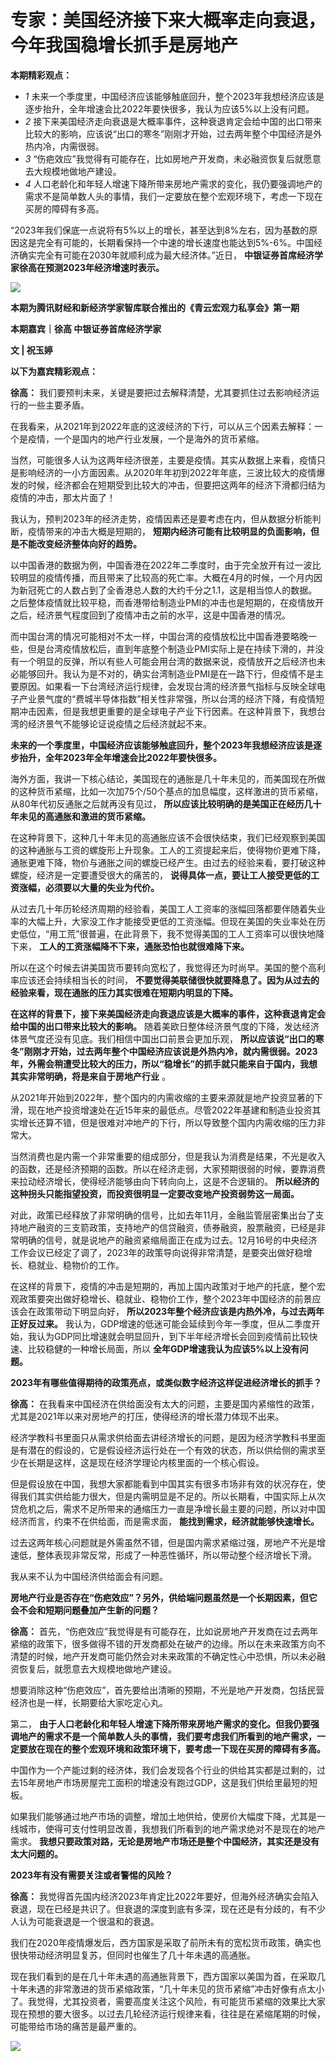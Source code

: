 # 专家：美国经济接下来大概率走向衰退，今年我国稳增长抓手是房地产

**本期精彩观点：**

  * _1_ 未来一个季度里，中国经济应该能够触底回升，整个2023年我想经济应该是逐步抬升，全年增速会比2022年要快很多，我认为应该5%以上没有问题。
  * _2_ 接下来美国经济走向衰退是大概率事件，这种衰退肯定会给中国的出口带来比较大的影响，应该说“出口的寒冬”刚刚才开始，过去两年整个中国经济是外热内冷，内需很弱。
  * _3_ “伤疤效应”我觉得有可能存在，比如房地产开发商，未必融资恢复后就愿意去大规模地做地产建设。
  * _4_ 人口老龄化和年轻人增速下降所带来房地产需求的变化，我仍要强调地产的需求不是简单数人头的事情，我们一定要放在整个宏观环境下，考虑一下现在买房的障碍有多高。

“2023年我们保底一点说将有5%以上的增长，甚至达到8%左右，因为基数的原因这是完全有可能的，长期看保持一个中速的增长速度也能达到5%-6%。中国经济确实完全有可能在2030年就顺利成为最大经济体。”近日，
**中银证券首席经济学家徐高在预测2023年经济增速时表示。**

![](https://inews.gtimg.com/news_bt/OvcrGnhch1BJpC9R04QyO5nFHYMhG74pt3q5qG09EYwr8AA/1000)

**本期为腾讯财经和新经济学家智库联合推出的《青云宏观力私享会》第一期**

**本期嘉宾｜徐高 中银证券首席经济学家**

**文 | 祝玉婷**

**以下为嘉宾精彩观点：**

**徐高：** 我们要预判未来，关键是要把过去解释清楚，尤其要抓住过去影响经济运行的一些主要矛盾。

在我看来，从2021年到2022年底的这波经济的下行，可以从三个因素去解释：一个是疫情，一个是国内的地产行业发展，一个是海外的货币紧缩。

当然，可能很多人认为这两年经济很差，主要是疫情。其实从数据上来看，疫情只是影响经济的一小方面因素。从2020年年初到2022年年底，三波比较大的疫情爆发的时候，经济都会在短期受到比较大的冲击，但要把这两年的经济下滑都归结为疫情的冲击，那太片面了！

我认为，预判2023年的经济走势，疫情因素还是要考虑在内，但从数据分析能判断，疫情带来的冲击大概是短期的，
**短期内经济可能有比较明显的负面影响，但是不能改变经济整体向好的趋势。**

以中国香港的数据为例，中国香港在2022年二季度时，由于完全放开有过一波比较明显的疫情传播，而且带来了比较高的死亡率。大概在4月的时候，一个月内因为新冠死亡的人数占到了全香港总人数的大约千分之1.1，这是相当惊人的数据。之后整体疫情就比较平稳，而香港带给制造业PMI的冲击也是短期的，在疫情放开之后，经济景气程度回到了疫情冲击之前的水平，这是中国香港的情况。

而中国台湾的情况可能相对不太一样，中国台湾的疫情放松比中国香港要略晚一些，但是台湾疫情放松后，直到年底整个制造业PMI实际上是在持续下滑的，并没有一个明显的反弹，所以有些人可能会用台湾的数据来说，疫情放开之后经济也未必能够回升。我认为是不对的，确实台湾制造业PMI是在一路下行，但疫情不是主要原因。如果看一下台湾经济运行规律，会发现台湾的经济景气指标与反映全球电子产业景气度的“费城半导体指数”相关性非常强，所以台湾的经济下降，有疫情短期冲击因素，但是我想更重要的是全球电子产业下行因素。在这种背景下，我想台湾的经济景气不能够论证说疫情之后经济就起不来。

**未来的一个季度里，中国经济应该能够触底回升，整个2023年我想经济应该是逐步抬升，全年2023年全年增速会比2022年要快很多。**

海外方面，我讲一下核心结论，美国现在的通胀是几十年未见的，而美国现在所做的这种货币紧缩，比如一次加75个/50个基点的加息幅度，这样激进的货币紧缩，从80年代初反通胀之后就再没有见过，
**所以应该比较明确的是美国正在经历几十年未见的高通胀和激进的货币紧缩。**

在这种背景下，这种几十年未见的高通胀应该不会很快结束，我们已经观察到美国的这种通胀与工资的螺旋形上升现象。工人的工资提起来后，使得物价更难下降，通胀更难下降，物价与通胀之间的螺旋已经产生。由过去的经验来看，要打破这种螺旋，经济是一定要遭受很大的痛苦的，
**说得具体一点，要让工人接受更低的工资涨幅，必须要以大量的失业为代价。**

从过去几十年历轮经济周期的经验看，美国工人工资率的涨幅回落都要伴随着失业率的大幅上升，大家没工作才能接受更低的工资涨幅。但现在美国的失业率处在历史低位，“用工荒”很普遍，在此背景下，我不觉得美国的工人工资率可以很快地降下来，
**工人的工资涨幅降不下来，通胀恐怕也就很难降下来。**

所以在这个时候去讲美国货币要转向宽松了，我觉得还为时尚早。美国的整个高利率应该还会持续相当长的时间，
**不要觉得美联储很快就要降息了。因为从过去的经验来看，现在通胀的压力其实很难在短期内明显的下降。**

**在这样的背景下，接下来美国经济走向衰退应该是大概率的事件，这种衰退肯定会给中国的出口带来比较大的影响。**
随着美欧日整体经济景气度的下降，发达经济体景气度还没有见底。我们相信中国出口前景会更加乐观，
**所以应该说“出口的寒冬”刚刚才开始，过去两年整个中国经济应该说是外热内冷，就内需很弱。2023年，外需会稍遭受比较大的压力，所以“稳增长”的抓手就只能来自于国内，我想其实非常明确，将是来自于房地产行业**
。

从2021年开始到2022年，整个国内的内需收缩的主要来源就是地产投资显著的下滑，现在地产投资增速处在近15年来的最低点。尽管2022年基建和制造业投资其实增长还算不错，但是很难对冲地产的下行，所以导致整个国内内需收缩的压力非常大。

当然消费也是内需一个非常重要的组成部分，但是我认为消费是结果，不光是收入的函数，还是经济预期的函数。所以在经济走弱，大家预期很弱的时候，要靠消费来拉动经济增长，使得经济能够由向下转向向上，这是不合逻辑的。
**所以经济的这种拐头只能指望投资，而投资很明显一定要改变地产投资弱势这一局面。**

对此，政策已经释放了非常明确的信号，比如去年11月，金融监管层密集出台了支持地产融资的三支箭政策，支持地产的信贷融资，债券融资，股票融资，已经是非常明确的信号，就是说地产的融资紧缩局面正在成为过去。12月16号的中央经济工作会议已经定了调了，2023年的政策导向说得非常清楚，是要突出做好稳增长、稳就业、稳物价的工作。

在这样的背景下，疫情的冲击是短期的，再加上国内政策对于地产的托底，整个宏观政策要突出做好稳增长、稳就业、稳物价工作，整个2023年中国经济的前景应该会在政策带动下明显向好，
**所以2023年整个经济应该是内热外冷，与过去两年正好反过来。**
我认为，GDP增速的低迷可能会延续到今年一季度，但从二季度开始，我认为GDP同比增速就会明显回升，到下半年经济增长会回到疫情前比较快速、比较稳健的一种增长局面，所以
**全年GDP增速我认为应该5%以上没有问题。**

**2023年有哪些值得期待的政策亮点，或类似数字经济这样促进经济增长的抓手？**

**徐高：** 在我看来中国经济在供给面没有太大的问题，主要是国内紧缩性的政策，尤其是2021年以来对房地产的打压，使得经济的增长潜力体现不出来。

经济学教科书里面只从需求供给面去讲经济增长的问题，是因为经济学教科书里面是有潜在的假设的，它是假设经济运行处在一个有效的状态，所以供给侧的需求至少在长期是这样，这是现在经济学理论内核里面的一个核心假设。

但是假设放在中国，我想大家都能看到中国其实有很多市场非有效的状况存在，使得我们其实供给能力很大，但是内需明显是不足的。所以长期看，中国实际上从次贷危机之后，需求不足所带来的通缩压力一直是净增长最主要的问题，所以对中国经济而言，约束不在供给面，而是需求面，
**能找到需求，经济就能够快速增长。**

过去这两年核心问题就是外需虽然不错，但是国内需求紧缩过强，房地产不光是增速低，整体表现非常反常，形成了一种恶性循环，所以带动整个经济增长下滑。

我从来不认为中国经济供给面会有问题。

**房地产行业是否存在“伤疤效应”？另外，供给端问题虽然是一个长期因素，但它会不会和短期问题叠加产生新的问题？**

**徐高：**
首先，“伤疤效应”我觉得是有可能存在，比如说房地产开发商在过去两年紧缩的政策下，很多做得不错的开发商都处在破产的边缘。所以在未来政策方向不清楚的时候，地产开发商可能仍然会对未来政策的不确定性心中恐惧，所以未必融资恢复后，就愿意去大规模地做地产建设。

想要消除这种“伤疤效应”，首先要给出清晰的预期，不光是地产开发商，包括民营经济也是一样，长期要给大家吃定心丸。

第二，
**由于人口老龄化和年轻人增速下降所带来房地产需求的变化。但我仍要强调地产的需求不是一个简单数人头的事情，我们要考虑我们所看到的地产需求，一定要放在现在的整个宏观环境和政策环境下，要考虑一下现在买房的障碍有多高。**

中国作为一个产能过剩的经济体，我们会发现各个行业的供给其实都是过剩的，过去15年房地产市场房屋完工面积的增速没有跑过GDP，这是我们供给里最短的短板。

如果我们能够通过地产市场的调整，增加土地供给，使房价大幅度下降，尤其是一线城市，使得可支付性明显改善，我想我们所看到的地产需求绝对不是现在的地产需求。
**我想只要政策对路，无论是房地产市场还是整个中国经济，其实还是没有太大问题的。**

**2023年有没有需要关注或者警惕的风险？**

**徐高：**
我觉得首先国内经济2023年肯定比2022年要好，但海外经济确实会陷入衰退，现在已经是共识了。但衰退的深度到底有多深，现在还是有分歧的，有不少人认为可能衰退是一个很温和的衰退。

我们在2020年疫情爆发后，西方国家是采取了前所未有的宽松货币政策，确实也很快带动经济明显复苏，但同时也催生了几十年未遇的高通胀。

现在我们看到的是在几十年未遇的高通胀背景下，西方国家以美国为首，在采取几十年未遇的非常激进的货币紧缩政策，“几十年未见的货币紧缩”冲击好像有点太小了。我觉得，尤其投资者，需要高度关注这个风险，有可能货币紧缩的效果比大家现在预想的要大很多。以过去几轮经济运行规律来看，往往是在紧缩尾期的时候，可能带给市场的痛苦是最严重的。

![](https://inews.gtimg.com/news_bt/OnBVwB8c0TIHRBFnZwJ_ZidfOaYU0IoqV7u9p_ytJl0l4AA/1000)

